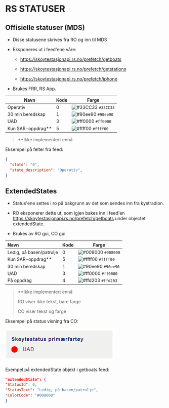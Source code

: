 # RS STATUSER

## Offisielle statuser (MDS)

- Disse statusene skrives fra RO og inn til MDS

- Eksponeres ut i feed'ene våre:  
  
  - https://skoytestasjonapi.rs.no/prefetch/getboats
  
  - https://skoytestasjonapi.rs.no/prefetch/getstations
  
  - https://skoytestasjonapi.rs.no/prefetch/iphone

- Brukes FRR, RS App.

| Navn              | Kode | Farge                                         |
| ----------------- | ---- | --------------------------------------------- |
| Operativ          | 0    | ![#33CC33](https://via.placeholder.com/15/33CC33/000000?text=+) `#33CC33`  | 
| 30 min beredskap  | 1    | ![#90ee90](https://via.placeholder.com/15/90ee90/000000?text=+) `#90ee90`  | 
| UAD               | 3    | ![#ff0000](https://via.placeholder.com/15/ff0000/000000?text=+) `#ff0000`  | 
| Kun SAR-oppdrag** | 5    | ![#ffff00](https://via.placeholder.com/15/ffff00/000000?text=+) `#ffff00`  |

>**Ikke implementert ennå

Eksempel på felter fra feed:
```json
{
  "state": "0",
  "state_description": "Operativ",
}
```


## ExtendedStates

- Status'ene settes i ro på bakgrunn av det som sendes inn fra kystradion.

- RO eksponerer dette ut, som igjen bakes inn i feed'en https://skoytestasjonapi.rs.no/prefetch/getboats under objectet extendedState.

- Brukes av RO gui, CO gui 

| Navn                     | Kode | Farge                                         |
|:------------------------ | ---- | --------------------------------------------- |
| Ledig, på basen/patrulje | 0    | ![#008000](https://via.placeholder.com/15/008000/000000?text=+) `#008000` |
| Kun SAR-oppdrag**        | 5    | ![#ffff00](https://via.placeholder.com/15/ffff00/000000?text=+) `#ffff00` |
| 30 min beredskap         | 1    | ![#90ee90](https://via.placeholder.com/15/90ee90/000000?text=+) `#90ee90` |
| UAD                      | 3    | ![#ff0000](https://via.placeholder.com/15/ff000/000000?text=+) `#ff0000` |
| På oppdrag               | 4    | ![#ffd203](https://via.placeholder.com/15/ffd203/000000?text=+) `#ffd203` |



> **Ikke implementert ennå
>
> 
> RO viser ikke tekst, bare farge
> 
> CO viser tekst og farge



Eksempel på status visning fra CO:

![](https://github.com/Redningsselskapet/Fartoysstatuser/blob/main/img/co.PNG)



Exempel på extendedState objekt i getboats feed:

```json
"extendedState": {
"StatusId": 0,
"StatusText": "Ledig, på basen/patrulje",
"ColorCode": "#008000"
}
```


